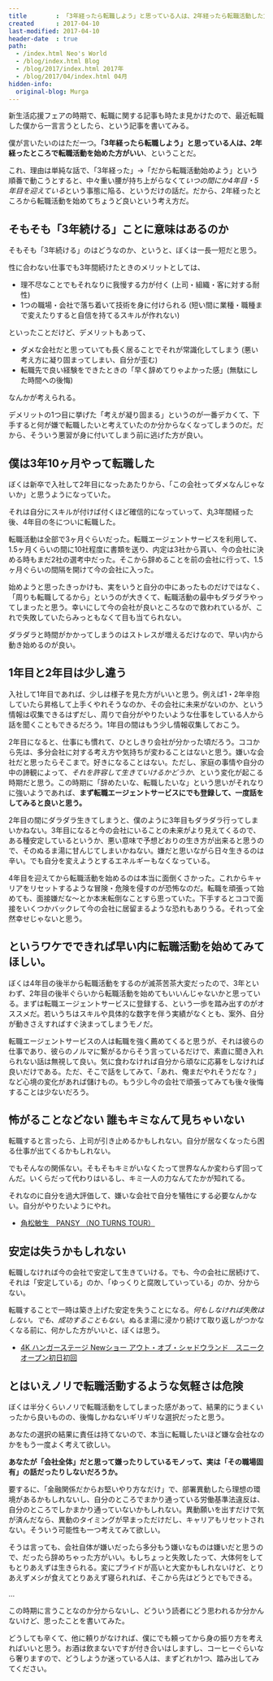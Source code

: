 ```yaml
---
title        : 「3年経ったら転職しよう」と思っている人は、2年経ったら転職活動した方がいい
created      : 2017-04-10
last-modified: 2017-04-10
header-date  : true
path:
  - /index.html Neo's World
  - /blog/index.html Blog
  - /blog/2017/index.html 2017年
  - /blog/2017/04/index.html 04月
hidden-info:
  original-blog: Murga
---
```


新生活応援フェアの時期で、転職に関する記事も時たま見かけたので、最近転職した僕から一言言うとしたら、という記事を書いてみる。

僕が言いたいのはただ一つ。**「3年経ったら転職しよう」と思っている人は、2年経ったところで転職活動を始めた方がいい**、ということだ。

これ、理由は単純な話で、「3年経った」→「だから転職活動始めよう」という順番で動こうとすると、中々重い腰が持ち上がらなくて*いつの間にか4年目・5年目を迎えている*という事態に陥る、というだけの話だ。だから、2年経ったところから転職活動を始めてちょうど良いという考え方だ。

## そもそも「3年続ける」ことに意味はあるのか

そもそも「3年続ける」のはどうなのか、というと、ぼくは一長一短だと思う。

性に合わない仕事でも3年間続けたときのメリットとしては、

- 理不尽なことでもそれなりに我慢する力が付く (上司・組織・客に対する耐性)
- 1つの職場・会社で落ち着いて技術を身に付けられる (短い間に業種・職種まで変えたりすると自信を持てるスキルが作れない)

といったことだけど、デメリットもあって、

- ダメな会社だと思っていても長く居ることでそれが常識化してしまう (悪い考え方に凝り固まってしまい、自分が歪む)
- 転職先で良い経験をできたときの「早く辞めてりゃよかった感」(無駄にした時間への後悔)

なんかが考えられる。

デメリットの1つ目に挙げた「考えが凝り固まる」というのが一番デカくて、下手すると何が嫌で転職したいと考えていたのか分からなくなってしまうのだ。だから、そういう悪習が身に付いてしまう前に逃げた方が良い。

## 僕は3年10ヶ月やって転職した

ぼくは新卒で入社して2年目になったあたりから、「この会社ってダメなんじゃないか」と思うようになっていた。

それは自分にスキルが付けば付くほど確信的になっていって、丸3年間経った後、4年目の冬についに転職した。

転職活動は全部で3ヶ月ぐらいだった。転職エージェントサービスを利用して、1.5ヶ月くらいの間に10社程度に書類を送り、内定は3社から貰い、今の会社に決める時もまだ2社の選考中だった。そこから辞めることを前の会社に行って、1.5ヶ月ぐらいの間隔を開けて今の会社に入った。

始めようと思ったきっかけも、実をいうと自分の中にあったものだけではなく、「周りも転職してるから」というのが大きくて、転職活動の最中もダラダラやってしまったと思う。幸いにして今の会社が良いところなので救われているが、これで失敗していたらみっともなくて目も当てられない。

ダラダラと時間がかかってしまうのはストレスが増えるだけなので、早い内から動き始めるのが良い。

## 1年目と2年目は少し違う

入社して1年目であれば、少しは様子を見た方がいいと思う。例えば1・2年辛抱していたら昇格して上手くやれそうなのか、その会社に未来がないのか、という情報は収集できるはずだし、周りで自分がやりたいような仕事をしている人から話を聞くこともできるだろう。1年目の間はもう少し情報収集しておこう。

2年目になると、仕事にも慣れて、ひとしきり会社が分かった頃だろう。ココから先は、多分会社に対する考え方や気持ちが変わることはないと思う。嫌いな会社だと思ったらそこまで。好きになることはない。ただし、家庭の事情や自分の中の諦観によって、*それを許容して生きていけるかどうか*、という変化が起こる時期だと思う。この時期に「辞めたいな、転職したいな」という思いがそれなりに強いようであれば、**まず転職エージェントサービスにでも登録して、一度話をしてみると良いと思う。**

2年目の間にダラダラ生きてしまうと、僕のように3年目もダラダラ行ってしまいかねない。3年目になると今の会社にいることの未来がより見えてくるので、ある種安定しているというか、悪い意味で予想どおりの生き方が出来ると思うので、そのぬるま湯に甘んじてしまいかねない。嫌だと思いながら日々生きるのは辛い。でも自分を変えようとするエネルギーもなくなっている。

4年目を迎えてから転職活動を始めるのは本当に面倒くさかった。これからキャリアをリセットするような冒険・危険を侵すのが恐怖なのだ。転職を頑張って始めても、面接嫌だな～とか本末転倒なことすら思っていた。下手するとココで面接をいくつかバックレて今の会社に居留まるような恐れもありうる。それって全然幸せじゃないと思う。

## というワケでできれば早い内に転職活動を始めてみてほしい。

ぼくは4年目の後半から転職活動をするのが滅茶苦茶大変だったので、3年といわず、2年目の後半ぐらいから転職活動を始めてもいいんじゃないかと思っている。まずは転職エージェントサービスに登録する、という一歩を踏み出すのがオススメだ。若いうちはスキルや具体的な数字を伴う実績がなくとも、案外、自分が動きさえすればすぐ決まってしまうモノだ。

転職エージェントサービスの人は転職を強く薦めてくると思うが、それは彼らの仕事であり、彼らのノルマに繋がるからそう言っているだけで、素直に聞き入れられない話は無視して良い。気に食わなければ自分から頑なに応募をしなければ良いだけである。ただ、そこで話をしてみて、「あれ、俺まだやれそうだな？」など心境の変化があれば儲けもの。もう少し今の会社で頑張ってみても後々後悔することは少ないだろう。

## 怖がることなどない 誰もキミなんて見ちゃいない

転職すると言ったら、上司が引き止めるかもしれない。自分が居なくなったら困る仕事が出てくるかもしれない。

でもそんなの関係ない。そもそもキミがいなくたって世界なんか変わらず回ってんだ。いくらだって代わりはいるし、キミ一人の力なんてたかが知れてる。

それなのに自分を過大評価して、嫌いな会社で自分を犠牲にする必要なんかない。自分がやりたいようにやれ。

- [角松敏生　PANSY （NO TURNS TOUR）](https://youtube.com/watch?v=IwQI2PYZsOU)

## 安定は失うかもしれない

転職しなければ今の会社で安定して生きていける。でも、今の会社に居続けて、それは「安定している」のか、「ゆっくりと腐敗していっている」のか、分からない。

転職することで一時は築き上げた安定を失うことになる。*何もしなければ失敗はしない。でも、成功することもない*。ぬるま湯に浸かり続けて取り返しがつかなくなる前に、何かした方がいいと、ぼくは思う。

- [4K ハンガーステージ Newショー アウト・オブ・シャドウランド　スニークオープン初日初回](https://youtube.com/watch?v=aAiKie48YMg)

## とはいえノリで転職活動するような気軽さは危険

ぼくは半分くらいノリで転職活動をしてしまった感があって、結果的にうまくいったから良いものの、後悔しかねないギリギリな選択だったと思う。

あなたの選択の結果に責任は持てないので、本当に転職したいほど嫌な会社なのかをもう一度よく考えて欲しい。

**あなたが「会社全体」だと思って嫌ったりしているモノって、実は「その職場固有」の話だったりしないだろうか。**

要するに、「金融関係だからお堅いやり方なだけ」で、部署異動したら理想の環境があるかもしれないし、自分のところでまかり通っている労働基準法違反は、自分のところでしかまかり通っていないかもしれない。異動願いを出すだけで気が済んだなら、異動のタイミングが早まっただけだし、キャリアもリセットされない。そういう可能性も一つ考えてみて欲しい。

そうは言っても、会社自体が嫌いだったら多分もう嫌いなものは嫌いだと思うので、だったら辞めちゃった方がいい。もしちょっと失敗したって、大体何をしてもとりあえずは生きられる。変にプライドが高いと大変かもしれないけど、とりあえずメシが食えてとりあえず寝られれば、そこから先はどうとでもできる。

…

この時期に言うことなのか分からないし、どういう読者にどう思われるか分かんないけど、思ったことを書いてみた。

どうしても辛くて、他に頼りがなければ、僕にでも頼ってから身の振り方を考えればいいと思う。お酒は飲まないですが付き合いはしますし、コーヒーぐらいなら奢りますので、どうしようか迷っている人は、まずどれか1つ、踏み出してみてください。
